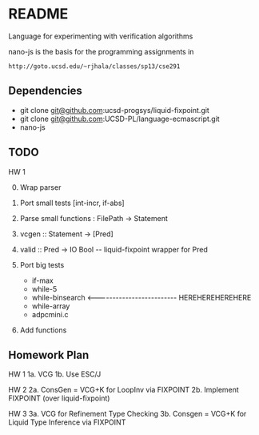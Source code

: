README
=======

Language for experimenting with verification algorithms

nano-js is the basis for the programming assignments in 

    http://goto.ucsd.edu/~rjhala/classes/sp13/cse291

Dependencies
------------

* git clone git@github.com:ucsd-progsys/liquid-fixpoint.git 
* git clone git@github.com:UCSD-PL/language-ecmascript.git
* nano-js


TODO
----

HW 1            

0. Wrap parser
1. Port small tests [int-incr, if-abs]
2. Parse small functions : FilePath -> Statement
3. vcgen :: Statement -> [Pred]                     
4. valid :: Pred -> IO Bool     -- liquid-fixpoint wrapper for Pred

5. Port big tests
    - if-max            
    - while-5
    - while-binsearch <------------------------- HEREHEREHEREHERE
    - while-array
    - adpcmini.c

6. Add functions

Homework Plan
-------------

HW 1
1a. VCG 
1b. Use ESC/J

HW 2
2a. ConsGen = VCG+K for LoopInv via FIXPOINT
2b. Implement FIXPOINT (over liquid-fixpoint)

HW 3
3a. VCG for Refinement Type Checking
3b. Consgen = VCG+K for Liquid Type Inference via FIXPOINT
